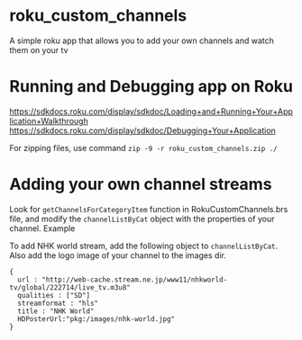 # roku_custom_channels
A simple roku app that allows you to add your own channels and watch them on your tv

# Running and Debugging app on Roku 
https://sdkdocs.roku.com/display/sdkdoc/Loading+and+Running+Your+Application+Walkthrough
https://sdkdocs.roku.com/display/sdkdoc/Debugging+Your+Application

For zipping files, use command 
`zip -9 -r roku_custom_channels.zip ./`

# Adding your own channel streams

Look for `getChannelsForCategoryItem` function in RokuCustomChannels.brs file, and modify the `channelListByCat` object with the properties of your channel. Example 

To add NHK world stream, add the following object to `channelListByCat`. Also add the logo image of your channel to the images dir. 

```
{
  url : "http://web-cache.stream.ne.jp/www11/nhkworld-tv/global/222714/live_tv.m3u8"
  qualities : ["SD"]
  streamformat : "hls"
  title : "NHK World"
  HDPosterUrl:"pkg:/images/nhk-world.jpg"
}
```
